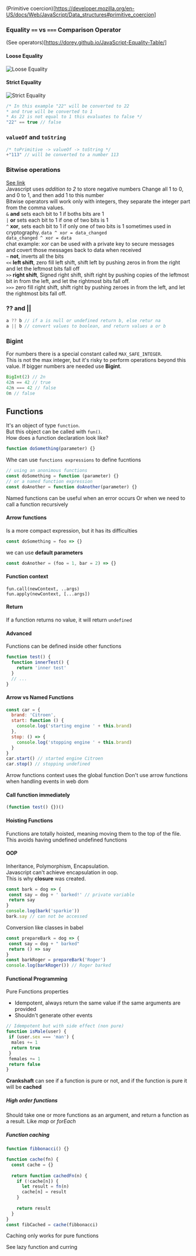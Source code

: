 (Primitive coercion)[https://developer.mozilla.org/en-US/docs/Web/JavaScript/Data_structures#primitive_coercion]
### Equality `==` vs `===` Comparison Operator
(See operators)[https://dorey.github.io/JavaScript-Equality-Table/]
#### Loose Equality
![Loose Equality](./img/loose_equality.png)
#### Strict Equality
![Strict Equality](./img/strict_equality.png)
```javascript
/* In this example "22" will be converted to 22
* and true will be converted to 1
* As 22 is not equal to 1 this evaluates to false */
"22" == true // false
```
### `valueOf` and `toString`
```javascript
/* toPrimitive -> valueOf -> toString */
+"113" // will be converted to a number 113 
```
### Bitwise operations
[See link](https://www.w3schools.com/js/js_bitwise.asp)  
Javascript uses *addition to 2* to store negative numbers 
Change all 1 to 0, and 0 to 1, and then add 1 to this number  
Bitwise operators will work only with integers, they separate the integer
part from the comma values.  
`&` **and** sets each bit to 1 if boths bits are 1  
`|` **or** sets each bit to 1 if one of two bits is 1  
`^` **xor**, sets each bit to 1 if only one of two bits is 1
   sometimes used in cryptography. 
  `data ^ xor = data_changed`  
  `data_changed ^ xor = data`  
  chat example: xor can be used with a private key to secure messages  
  and covert those messages back to data when received  
`~` **not**, inverts all the bits  
`<<` **left shift**, zero fill left shift, shift left by pushing 
  zeros in from the right and let the leftmost bits fall off  
`>>` **right shift**,  Signed right shift,  shift right by pushing copies
of the leftmost bit in from the left, and let the rightmost bits fall off.  
`>>>` zero fill right shift, shift right by pushing zeroes in 
from the left, and let the rightmost bits fall off.
### ?? and || 
```javascript
a ?? b // if a is null or undefined return b, else retur na
a || b // convert values to boolean, and return values a or b
```
### Bigint
For numbers there is a special constant called `MAX_SAFE_INTEGER`.  
This is not the max integer, but it's risky to perform operations
beyond this value.
If bigger numbers are needed use **Bigint**.
```javascript
BigInt(2) // 2n
42n == 42 // true
42n === 42 // false
0n // false
```
## Functions
It's an object of type `function`.  
But this object can be called with `fun()`.    
How does a function declaration look like?  
```javascript
function doSomething(parameter) {}
```
Whe can use `functions expressions` to define fucntions
```javascript
// using an anonimous functions
const doSomething = function (parameter) {}
// or a named function expression
const doAnother = function doAnother(parameter) {}
```
Named functions can be useful when an error occurs 
Or when we need to call a function recursively
#### Arrow functions
Is a more compact expression, but it has its difficulties
```javascript
const doSomething = foo => {}
```
we can use **default parameters**
```javascript
const doAnother = (foo = 1, bar = 2) => {}
```
#### Function context
`fun.call(newContext, ..args)`   
`fun.apply(newContext, [...args])`  
#### Return
If a function returns no value, it will return `undefined`
#### Advanced
Functions can be defined inside other functions
```javascript
function test() {
  function innerTest() {
    return 'inner test'
  }
  // ...
}
```
#### Arrow vs Named Functions
```javascript
const car = {
  brand: 'Citroen',
  start: function () {
    console.log('starting engine ' + this.brand)
  },
  stop: () => {
    console.log('stopping engine ' + this.brand)
  }
}
car.start() // started engine Citroen
car.stop() // stopping undefined
```
Arrow functions context uses the global function
Don't use arrow functions when handling events in web dom
#### Call function immediately
```javascript
(function test() {})()
```
#### Hoisting Functions
Functions are totally hoisted, meaning moving them to the top of the file.  
This avoids having undefined undefined functions

#### OOP
Inheritance, Polymorphism, Encapsulation.  
Javascript can't achieve encapsulation in oop.  
This is why **closure** was created.  
```javascript
const bark = dog => {
 const say = dog + ' barked!' // private variable
 return say
}
console.log(bark('sparkie'))
bark.say // can not be accessed
```
Conversion like classes in babel
```javascript
const prepareBark = dog => {
 const say = dog + " barked"
 return () => say
}
const barkRoger = prepareBark('Roger')
console.log(barkRoger()) // Roger barked
```

#### Functional Programming
Pure Functions properties
* Idempotent, always return the same value if the same arguments are provided
* Shouldn't generate other events
```javascript
// Idempotent but with side effect (non pure)
function isMale(user) {
 if (user.sex === 'man') {
  males += 1
  return true
 }
 females += 1
 return false
}
```
**Crankshaft** can see if a function is pure or not,
and if the function is pure it will be **cached**  
##### High order functions
Should take one or more functions as an argument, and return a function
as a result. Like *map* or *forEach*
##### Function caching
```javascript
function fibbonacci() {}

function cache(fn) {
  const cache = {}
  
  return function cachedFn(n) {
    if (!cache[n]) {
      let result = fn(n)
      cache[n] = result
    }
    
    return result
  }
}
const fibCached = cache(fibbonacci)
```
Caching only works for pure functions

See lazy function and curring
